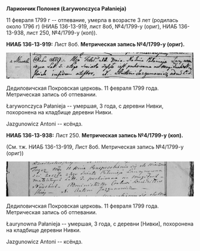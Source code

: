 **Лариончик Полонея (Łarywonczyca Pałanieja)**

11 февраля 1799 г -- отпевание, умерла в возрасте 3 лет (родилась около
1796 г) (НИАБ 136-13-919, лист 8об, №4/1799-у (ориг), НИАБ 136-13-938,
лист 250, №4/1799-у (коп)).

**НИАБ 136-13-919:** Лист 8об. **Метрическая запись №4/1799-у (ориг).**

![](./media/dd27b7766e6dbe49875688e73e8ea1fe4fe5bbd3.png)

Дедиловичская Покровская церковь. 11 февраля 1799 года. Метрическая
запись об отпевании.

Łarywonczyca Pałanieja -- умершая, 3 года, с деревни Нивки, похоронена
на кладбище деревни Нивки.

Jazgunowicz Antoni -- ксёндз.

**НИАБ 136-13-938:** Лист 250. **Метрическая запись №4/1799-у (коп).**

(См. тж. НИАБ 136-13-919, Лист 8об. Метрическая запись №4/1799-у (ориг))

![](./media/260f48ea9e8b607ad76374ed49def5857265494a.png)

Дедиловичская Покровская церковь. 11 февраля 1799 года. Метрическая
запись об отпевании.

Łaurynowna Pałanieja -- умершая, 3 года, с деревни \[Нивки\], похоронена
на кладбище деревни Нивки.

Jazgunowicz Antoni -- ксёндз.
